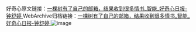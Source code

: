好奇心原文链接：[一棵树有了自己的邮箱，结果收到很多情书_智能_好奇心日报-钟舒婷 ](https://www.qdaily.com/articles/12032.html)
WebArchive归档链接：[一棵树有了自己的邮箱，结果收到很多情书_智能_好奇心日报-钟舒婷 ](http://web.archive.org/web/20190623171822/https://www.qdaily.com/articles/12032.html)
![image](http://ww3.sinaimg.cn/large/007d5XDply1g3wjb0pjhbj30u03yhe81)